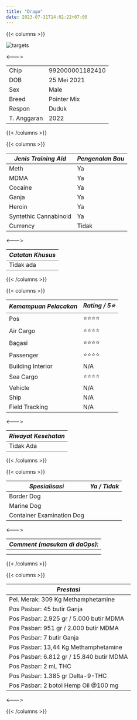 ```yaml
---
title: "Drago"
date: 2023-07-31T14:02:22+07:00
---
```

{{< columns >}} <!-- begin columns block -->

![targets](/drago.jpeg)

<---> <!-- magic separator, between columns -->


|             |                 |
| ------------- | ----------------- |
| Chip        | 992000001182410 |
| DOB         | 25 Mei 2021     |
| Sex         | Male            |
| Breed       | Pointer Mix     |
| Respon      | Duduk           |
| T. Anggaran | 2022            |

{{< /columns >}}

{{< columns >}} <!-- begin columns block -->


| ***Jenis Training Aid*** | ***Pengenalan Bau*** |
| -------------------------- | ---------------------- |
| Meth                     | Ya                   |
| MDMA                     | Ya                   |
| Cocaine                  | Ya                   |
| Ganja                    | Ya                   |
| Heroin                   | Ya                   |
| Syntethic Cannabinoid    | Ya                   |
| Currency                 | Tidak                |

<---> <!-- magic separator, between columns -->


| ***Catatan Khusus*** |
| ---------------------- |
| Tidak ada            |

{{< /columns >}}

{{< columns >}} <!-- begin columns block -->


| ***Kemampuan Pelacakan*** | ***Rating / 5⭐*** |
| --------------------------- | -------------------- |
| Pos                       | ⭐⭐⭐⭐           |
| Air Cargo                 | ⭐⭐⭐⭐           |
| Bagasi                    | ⭐⭐⭐⭐           |
| Passenger                 | ⭐⭐⭐⭐           |
| Building Interior         | N/A                |
| Sea Cargo                 | ⭐⭐⭐⭐           |
| Vehicle                   | N/A                |
| Ship                      | N/A                |
| Field Tracking            | N/A                |

<---><!-- magic separator, between columns -->


| ***Riwayat Kesehatan*** |
| ------------------------- |
| Tidak Ada               |

{{< /columns >}}

{{< columns >}} <!-- begin columns block -->


| ***Spesialisasi***        | ***Ya / Tidak*** |
| --------------------------- | ------------------ |
| Border Dog                |                  |
| Marine Dog                |                  |
| Container Examination Dog |                  |

<---> <!-- magic separator, between columns -->


| ***Comment (masukan di daOps):*** |
| ----------------------------------- |
|                                   |
|                                   |

{{< /columns >}}

{{< columns >}} <!-- begin columns block -->


| ***Prestasi***                           |
| ------------------------------------------ |
| Pel. Merak: 309 Kg Methamphetamine       |
| Pos Pasbar: 45 butir Ganja               |
| Pos Pasbar: 2.925 gr / 5.000 butir MDMA  |
| Pos Pasbar: 951 gr / 2.000 butir MDMA    |
| Pos Pasbar: 7 butir Ganja                |
| Pos Pasbar: 13,44 Kg Methamphetamine     |
| Pos Pasbar: 6.812 gr / 15.840 butir MDMA |
| Pos Pasbar: 2 mL THC                     |
| Pos Pasbar: 1.385 gr Delta-9-THC         |
| Pos Pasbar: 2 botol Hemp Oil @100 mg     |

<---> <!-- magic separator, between columns -->

{{< /columns >}}
